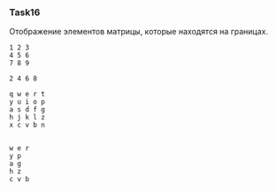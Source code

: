 ### Task16

Отображение элементов матрицы, которые находятся на границах.

```
1 2 3
4 5 6
7 8 9

2 4 6 8

q w e r t
y u i o p
a s d f g
h j k l z
x c v b n


w e r
y p
a g
h z
c v b
```
